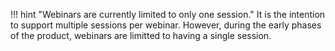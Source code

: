 !!! hint "Webinars are currently limited to only one session."
     It is the intention to support multiple sessions per webinar. However, during the early phases of the product, webinars are limitted to having a single session. 
